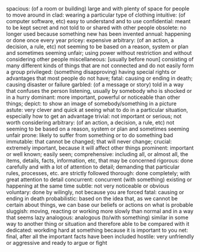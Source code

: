 spacious: (of a room or building) large and with plenty of space for people to move around in 
clad: wearing a particular type of clothing
intuitive: (of computer software, etc) easy to understand and to use
confidential: meant to be kept secret and not told to or shared with other people
obsolete: no longer used because something new has been invented
annual: happening or done once every year
pricey: expensive
arbitrary: (of an action, a decision, a rule, etc) not seeming to be based on a reason, system or plan and sometimes seeming unfair; using power without restriction and without considering other people
miscellaneous: [usually before noun] consisting of many different kinds of things that are not connected and do not easily form a group
privileged: (something disapproving) having special rights or advantages that most people do not have;
fatal: causing or ending in death; causing disaster or failure
garbled: (of a message or story) told in a way that confuses the person listening, usually by somebody who is shocked or in a hurry
dominant: more important, powerful or noticeable than other things;
depict: to show an image of somebody/something in a picture
astute: very clever and quick at seeing what to do in a particular situation, especially how to get an advantage
trivial: not important or serious; not worth considering
arbitrary: (of an action, a decision, a rule, etc) not seeming to be based on a reason, system or plan and sometimes seeming unfair
prone: likely to suffer from something or to do something bad
immutable: that cannot be changed; that will never change;
crucial: extremely important, because it will affect other things
prominent: important or well known; easily seen;
comprehensive: including all, or almost all, the items, details, facts, information, etc, that may be concerned
rigorous: done carefully and with a lot of attention to detail; demanding that particular rules, processes, etc. are strictly followed
thorough: done completely; with great attention to detail
concurrent: concurrent (with something) existing or happening at the same time
subtle: not very noticeable or obvious
voluntary: done by wilingly, not because you are forced
fatal: causing or ending in death
probabilistic: based on the idea that, as we cannot be certain about things, we can base our beliefs or actions on what is probable
sluggish: moving, reacting or working more slowly than normal and in a way that seems lazy
analogous: analogous (to/with something) similar in some way to another thing or situation and therefore able to be compared with it
dedicated: workding hard at something because it is important to you
net: final, after all the important facts have been included
hostile: very unfriendly or aggressive and ready to argue or fight
